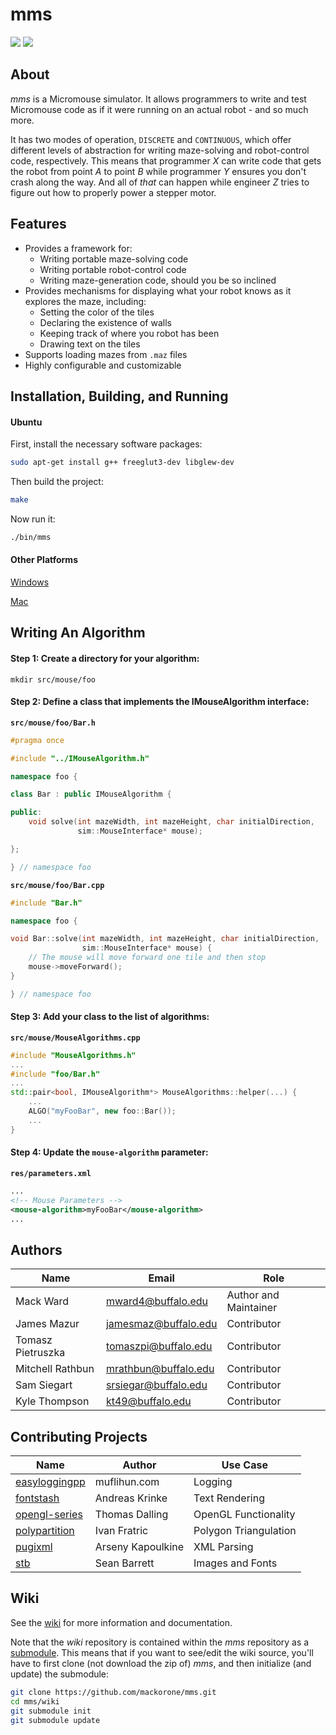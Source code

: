 # mms

![](https://github.com/mackorone/mms/wiki/logo/mms.png)
![](https://github.com/mackorone/mms/wiki/logo/mms.gif)

## About

*mms* is a Micromouse simulator. It allows programmers to write and test
Micromouse code as if it were running on an actual robot - and so much more.

It has two modes of operation, `DISCRETE` and `CONTINUOUS`, which offer
different levels of abstraction for writing maze-solving and robot-control
code, respectively. This means that programmer *X* can write code that gets the
robot from point *A* to point *B* while programmer *Y* ensures you don't crash
along the way. And all of *that* can happen while engineer *Z* tries to figure
out how to properly power a stepper motor.

## Features

* Provides a framework for:
    * Writing portable maze-solving code
    * Writing portable robot-control code
    * Writing maze-generation code, should you be so inclined
* Provides mechanisms for displaying what your robot knows as it explores the maze, including:
    * Setting the color of the tiles
    * Declaring the existence of walls
    * Keeping track of where you robot has been
    * Drawing text on the tiles
* Supports loading mazes from `.maz` files
* Highly configurable and customizable

## Installation, Building, and Running

#### Ubuntu

First, install the necessary software packages:
```bash
sudo apt-get install g++ freeglut3-dev libglew-dev
```
Then build the project:
```bash
make
```
Now run it:
```bash
./bin/mms
```

#### Other Platforms

[Windows](https://www.github.com/mackorone/mms/wiki/Windows)

[Mac](https://www.github.com/mackorone/mms/wiki/Mac)

## Writing An Algorithm

#### Step 1: Create a directory for your algorithm:

```
mkdir src/mouse/foo
```

#### Step 2: Define a class that implements the IMouseAlgorithm interface:

**`src/mouse/foo/Bar.h`**
```c++
#pragma once

#include "../IMouseAlgorithm.h"

namespace foo {

class Bar : public IMouseAlgorithm {

public:
    void solve(int mazeWidth, int mazeHeight, char initialDirection,
               sim::MouseInterface* mouse);

};

} // namespace foo
```

**`src/mouse/foo/Bar.cpp`**
```c++
#include "Bar.h"

namespace foo {

void Bar::solve(int mazeWidth, int mazeHeight, char initialDirection,
                sim::MouseInterface* mouse) {
    // The mouse will move forward one tile and then stop
    mouse->moveForward();
}

} // namespace foo
```

#### Step 3: Add your class to the list of algorithms:

**`src/mouse/MouseAlgorithms.cpp`**
```c++
#include "MouseAlgorithms.h"
...
#include "foo/Bar.h"
...
std::pair<bool, IMouseAlgorithm*> MouseAlgorithms::helper(...) {
    ...
    ALGO("myFooBar", new foo::Bar());
    ...
}
```


#### Step 4: Update the `mouse-algorithm` parameter:

**`res/parameters.xml`**
```xml
...
<!-- Mouse Parameters -->
<mouse-algorithm>myFooBar</mouse-algorithm>
...
```

## Authors

| Name              | Email                | Role                  |
|-------------------|----------------------|-----------------------|
| Mack Ward         | mward4@buffalo.edu   | Author and Maintainer |
| James Mazur       | jamesmaz@buffalo.edu | Contributor           |
| Tomasz Pietruszka | tomaszpi@buffalo.edu | Contributor           |
| Mitchell Rathbun  | mrathbun@buffalo.edu | Contributor           |
| Sam Siegart       | srsiegar@buffalo.edu | Contributor           |
| Kyle Thompson     | kt49@buffalo.edu     | Contributor           |

## Contributing Projects

| Name                                                          | Author            | Use Case              |
|---------------------------------------------------------------|-------------------|-----------------------|
| [easyloggingpp](https://github.com/easylogging/easyloggingpp) | muflihun.com      | Logging               |
| [fontstash](https://github.com/akrinke/Font-Stash)            | Andreas Krinke    | Text Rendering        |
| [opengl-series](https://github.com/tomdalling/opengl-series)  | Thomas Dalling    | OpenGL Functionality  |
| [polypartition](https://github.com/ivanfratric/polypartition) | Ivan Fratric      | Polygon Triangulation |
| [pugixml](https://github.com/zeux/pugixml)                    | Arseny Kapoulkine | XML Parsing           |
| [stb](https://github.com/nothings/stb)                        | Sean Barrett      | Images and Fonts      |

## Wiki

See the [wiki](https://www.github.com/mackorone/mms/wiki) for more information and documentation.

Note that the *wiki* repository is contained within the *mms* repository as a
[submodule](https://git-scm.com/docs/git-submodule). This means that if you
want to see/edit the wiki source, you'll have to first clone (not download the
zip of) *mms*, and then initialize (and update) the submodule:

```bash
git clone https://github.com/mackorone/mms.git
cd mms/wiki
git submodule init
git submodule update
```

